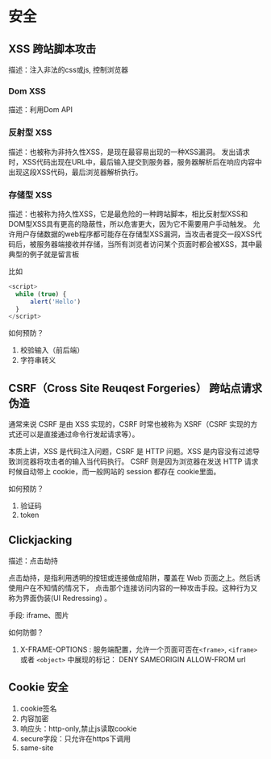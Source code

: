 # 安全

## XSS 跨站脚本攻击
描述：注入非法的css或js, 控制浏览器

### Dom XSS
描述：利用Dom API

### 反射型 XSS
描述：也被称为非持久性XSS，是现在最容易出现的一种XSS漏洞。
发出请求时，XSS代码出现在URL中，最后输入提交到服务器，服务器解析后在响应内容中出现这段XSS代码，最后浏览器解析执行。

### 存储型 XSS
描述：也被称为持久性XSS，它是最危险的一种跨站脚本，相比反射型XSS和DOM型XSS具有更高的隐蔽性，所以危害更大，因为它不需要用户手动触发。 
允许用户存储数据的web程序都可能存在存储型XSS漏洞，当攻击者提交一段XSS代码后，被服务器端接收并存储，当所有浏览者访问某个页面时都会被XSS，其中最典型的例子就是留言板

比如

``` js
<script>
  while (true) {
      alert('Hello')
  }
</script>
```

如何预防？
1. 校验输入（前后端）
2. 字符串转义

## CSRF（Cross Site Reuqest Forgeries） 跨站点请求伪造

通常来说 CSRF 是由 XSS 实现的，CSRF 时常也被称为 XSRF（CSRF 实现的方式还可以是直接通过命令行发起请求等）。

本质上讲，XSS 是代码注入问题，CSRF 是 HTTP 问题。XSS 是内容没有过滤导致浏览器将攻击者的输入当代码执行。
CSRF 则是因为浏览器在发送 HTTP 请求时候自动带上 cookie，而一般网站的 session 都存在 cookie里面。

如何预防？
1. 验证码
2. token

## Clickjacking

描述：点击劫持

点击劫持，是指利用透明的按钮或连接做成陷阱，覆盖在 Web 页面之上。然后诱使用户在不知情的情况下，
点击那个连接访问内容的一种攻击手段。这种行为又称为界面伪装(UI Redressing) 。

手段: iframe、图片

如何防御？
1. X-FRAME-OPTIONS : 服务端配置，允许一个页面可否在`<frame>`, `<iframe>` 或者 `<object>` 中展现的标记： DENY SAMEORIGIN ALLOW-FROM url

## Cookie 安全

1. cookie签名
2. 内容加密
3. 响应头：http-only,禁止js读取cookie
4. secure字段：只允许在https下调用
5. same-site
